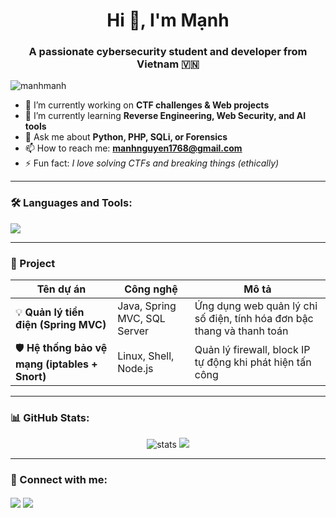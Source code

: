 <h1 align="center">Hi 👋, I'm Mạnh</h1>
<h3 align="center">A passionate cybersecurity student and developer from Vietnam 🇻🇳</h3>

<p align="left"> <img src="https://komarev.com/ghpvc/?username=manhmanh&label=Profile%20views&color=0e75b6&style=flat" alt="manhmanh" /> </p>

- 🔭 I’m currently working on **CTF challenges & Web projects**
- 🌱 I’m currently learning **Reverse Engineering, Web Security, and AI tools**
- 💬 Ask me about **Python, PHP, SQLi, or Forensics**
- 📫 How to reach me: **manhnguyen1768@gmail.com**
- ⚡ Fun fact: *I love solving CTFs and breaking things (ethically)*

---

### 🛠️ Languages and Tools:
<p>
  <img src="https://skillicons.dev/icons?i=python,php,js,html,css,mysql,linux,bash,git,vscode" />
</p>

---

### 🔧 Project

| Tên dự án | Công nghệ | Mô tả |
|-----------|-----------|-------|
| 💡 **Quản lý tiền điện (Spring MVC)** | Java, Spring MVC, SQL Server | Ứng dụng web quản lý chỉ số điện, tính hóa đơn bậc thang và thanh toán |
| 🛡️ **Hệ thống bảo vệ mạng (iptables + Snort)** | Linux, Shell, Node.js | Quản lý firewall, block IP tự động khi phát hiện tấn công |

---

### 📊 GitHub Stats:
<p align="center">
  <img src="https://github-readme-stats.vercel.app/api?username=BGIGOO&show_icons=true&theme=radical" alt="stats" />
  <img src="https://github-readme-streak-stats.herokuapp.com?user=BGIGOO&theme=radical&hide_border=false" />
</p>

---

### 🔗 Connect with me:
<p align="left">
  <a href="https://facebook.com/yourfacebook" target="blank"><img align="center" src="https://img.shields.io/badge/Facebook-1877F2?style=for-the-badge&logo=facebook&logoColor=white" /></a>
  <a href="mailto:your-email@example.com"><img align="center" src="https://img.shields.io/badge/Gmail-D14836?style=for-the-badge&logo=gmail&logoColor=white" /></a>
</p>
